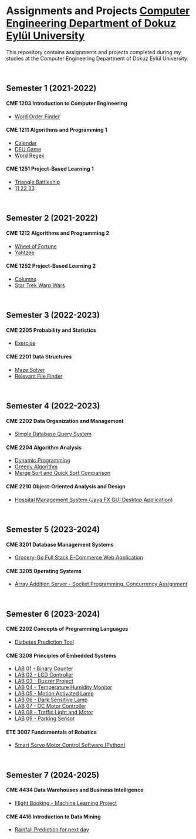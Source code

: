 # Assignments and Projects [Computer Engineering Department of Dokuz Eylül University](https://ceng.deu.edu.tr/en/)

This repository contains assignments and projects completed during my studies at the Computer Engineering Department of Dokuz Eylül University.

<br>

## Semester 1 (2021-2022)

#### CME 1203 Introduction to Computer Engineering
- [Word Order Finder](semester_1_2021-2022/cme_1203_introduction_to_computer_engineering/word_order_finder)

#### CME 1211 Algorithms and Programming 1
- [Calendar](semester_1_2021-2022/cme_1211_algorithms_and_programming_1/calender)
- [DEU Game](semester_1_2021-2022/cme_1211_algorithms_and_programming_1/deu_game)
- [Word Regex](semester_1_2021-2022/cme_1211_algorithms_and_programming_1/word_regex)

#### CME 1251 Project-Based Learning 1
- [Triangle Battleship](semester_1_2021-2022/cme_1251_project_based_learning_1/project_1_triangle_battleship)
- [11 22 33](semester_1_2021-2022/cme_1251_project_based_learning_1/project_2_11_22_33)

<br>

## Semester 2 (2021-2022)

#### CME 1212 Algorithms and Programming 2
- [Wheel of Fortune](semester_2_2021-2022/cme_1212_algorithms_and_programming_2/WheelOfFortune)
- [Yahtzee](semester_2_2021-2022/cme_1212_algorithms_and_programming_2/Yahtzee)

#### CME 1252 Project-Based Learning 2
- [Columns](semester_2_2021-2022/cme_1252_project_based_learning_2/columns)
- [Star Trek Warp Wars](semester_2_2021-2022/cme_1252_project_based_learning_2/star_trek_warp_wars)

<br>

## Semester 3 (2022-2023)

#### CME 2205 Probability and Statistics
- [Exercise](semester_3_2022-2023/cme_2205_probability_and_statistics)

#### CME 2201 Data Structures
- [Maze Solver](semester_3_2022-2023/cme_2201_data_structures/maze_solver)
- [Relevant File Finder](semester_3_2022-2023/cme_2201_data_structures/relevant_file_finder)

<br>

## Semester 4 (2022-2023)

#### CME 2202 Data Organization and Management
- [Simple Database Query System](semester_4_2022-2023/cme_2202_data_organization_and_management/simple_database_query_system)

#### CME 2204 Algorithm Analysis
- [Dynamic Programming](semester_4_2022-2023/cme_2204_algorithm_analysis/dynamic_programming)
- [Greedy Algorithm](semester_4_2022-2023/cme_2204_algorithm_analysis/greedy_algorithm)
- [Merge Sort and Quick Sort Comparison](semester_4_2022-2023/cme_2204_algorithm_analysis/mergeSort_quickSort_comparison)

#### CME 2210 Object-Oriented Analysis and Design
- [Hospital Management System (Java FX GUI Desktop Application)](semester_4_2022-2023/cme_2210_object_oriented_analysis_and_design/hospital_management_system)

<br>

## Semester 5 (2023-2024)

#### CME 3201 Database Management Systems
- [Grocery-Go Full Stack E-Commerce Web Application](semester_5_2023-2024/cme_3201_database_management_systems)

#### CME 3205 Operating Systems
- [Array Addition Server - Socket Programming, Concurrency Assignment](semester_5_2023-2024/cme_3205_operating_systems)

<br>

## Semester 6 (2023-2024)

#### CME 2202 Concepts of Programming Languages
- [Diabetes Prediction Tool](semester_6_2023-2024/cme_3202_concepts_of_programming_languages)

#### CME 3208 Principles of Embedded Systems
- [LAB 01 - Binary Counter](semester_6_2023-2024/cme_3208_principles_of_embedded_systems/LAB%2001%20-%20Binary%20Counter)
- [LAB 02 - LCD Controller](semester_6_2023-2024/cme_3208_principles_of_embedded_systems/LAB%2002%20-%20LCD%20Controller)
- [LAB 03 - Buzzer Project](semester_6_2023-2024/cme_3208_principles_of_embedded_systems/LAB%2003%20-%20Buzzer%20Project)
- [LAB 04 - Temperature Humidity Monitor](semester_6_2023-2024/cme_3208_principles_of_embedded_systems/LAB%2004%20-%20Temperature%20Humidity%20Monitor)
- [LAB 05 - Motion Activated Lamp](semester_6_2023-2024/cme_3208_principles_of_embedded_systems/LAB%2005%20-%20Motion%20Activated%20Lamp)
- [LAB 06 - Dark Sensitive Lamp](semester_6_2023-2024/cme_3208_principles_of_embedded_systems/LAB%2006%20-%20Dark%20Sensitive%20Lamp)
- [LAB 07 - DC Motor Controller](semester_6_2023-2024/cme_3208_principles_of_embedded_systems/LAB%2007%20-%20DC%20Motor%20Controller)
- [LAB 08 - Traffic Light and Motor](semester_6_2023-2024/cme_3208_principles_of_embedded_systems/LAB%2008%20-%20Traffic%20Light%20and%20Motor)
- [LAB 09 - Parking Sensor](semester_6_2023-2024/cme_3208_principles_of_embedded_systems/LAB%2009%20-%20Parking%20Sensor)

#### ETE 3007 Fundamentals of Robotics
- [Smart Servo Motor Control Software (Python)](semester_6_2023-2024/ete_3007_fundamentals_of_robotics/)

<br>

## Semester 7 (2024-2025)

#### CME 4434 Data Warehouses and Business Intelligence
- [Flight Booking - Machine Learning Project](semester_7_2024-2025/cme_4434_data_warehouses_and_business_inteligence)

#### CME 4416 Introduction to Data Mining
- [Rainfall Prediction for next day](semester_7_2024-2025/cme_4416_introduction_to_data_mining)
